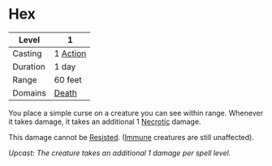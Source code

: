 # Hex

| Level    | 1                                                   |
| -------- | --------------------------------------------------- |
| Casting  | 1 [Action](../../../../Game%20Procedures/Action.md) |
| Duration | 1 day                                               |
| Range    | 60 feet                                             |
| Domains  | [Death](../../../Spell%20Domains/Death.md)          |

You place a simple curse on a creature you can see within range. Whenever it takes damage, it takes an additional 1 [Necrotic](../../../../Damage%20Types/Necrotic.md) damage.

This damage cannot be [Resisted](../../../../Conditions/Resistant.md). ([Immune](../../../../Conditions/Immune.md) creatures are still unaffected).

*Upcast: The creature takes an additional 1 damage per spell level.*